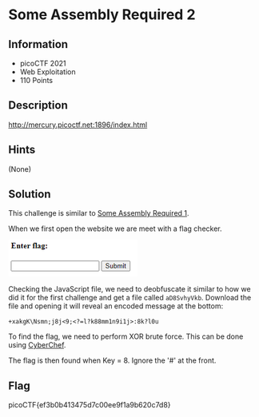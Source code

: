 # Some Assembly Required 2

## Information

- picoCTF 2021
- Web Exploitation
- 110 Points

## Description

http://mercury.picoctf.net:1896/index.html

## Hints

(None)

## Solution

This challenge is similar to [Some Assembly Required 1](/web-exploitation/some-assembly-required-1/some-assembly-required-1.md).

When we first open the website we are meet with a flag checker.

![initial webpage](images/initial.PNG)

Checking the JavaScript file, we need to deobfuscate it similar to how we did it for the first challenge and get a file called `aD8SvhyVkb`. Download the file and opening it will reveal an encoded message at the bottom:

```
+xakgK\Nsmn;j8j<9;<?=l?k88mm1n9i1j>:8k?l0u
```

To find the flag, we need to perform XOR brute force. This can be done using [CyberChef](<https://gchq.github.io/CyberChef/#recipe=XOR_Brute_Force(1,100,0,'Standard',false,true,false,'')>).

The flag is then found when Key = 8. Ignore the '#' at the front.

## Flag

picoCTF{ef3b0b413475d7c00ee9f1a9b620c7d8}

